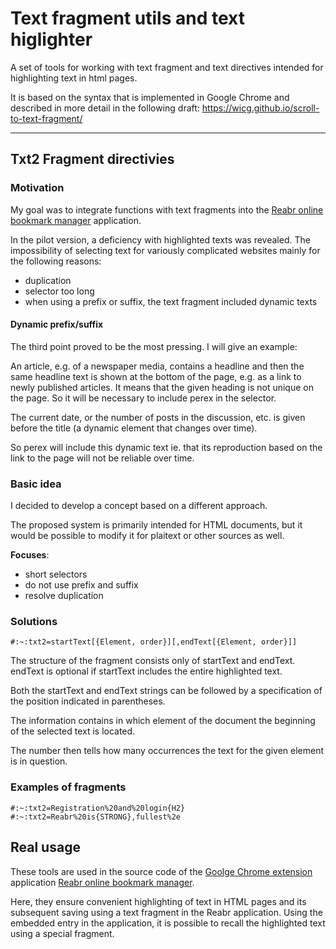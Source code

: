# Text fragment utils and text higlighter

A set of tools for working with text fragment and text directives intended for highlighting text in html pages.

It is based on the syntax that is implemented in Google Chrome and described in more detail in the following draft:
https://wicg.github.io/scroll-to-text-fragment/

----

## Txt2 Fragment directivies

### Motivation

My goal was to integrate functions with text fragments into the [Reabr online bookmark manager](https://www.reabr.com "Reabr online bookmark manager") application.

In the pilot version, a deficiency with highlighted texts was revealed.
The impossibility of selecting text for variously complicated websites mainly for the following reasons:
- duplication
- selector too long
- when using a prefix or suffix, the text fragment included dynamic texts

#### Dynamic prefix/suffix

The third point proved to be the most pressing. I will give an example:

An article, e.g. of a newspaper media, contains a headline and then the same headline text is shown at the bottom of the page, e.g. as a link to newly published articles.
It means that the given heading is not unique on the page. So it will be necessary to include perex in the selector.

The current date, or the number of posts in the discussion, etc. is given before the title (a dynamic element that changes over time).

So perex will include this dynamic text ie. that its reproduction based on the link to the page will not be reliable over time.


### Basic idea

I decided to develop a concept based on a different approach.

The proposed system is primarily intended for HTML documents, but it would be possible to modify it for plaitext or other sources as well.

**Focuses**:
- short selectors
- do not use prefix and suffix
- resolve duplication

### Solutions

`#:~:txt2=startText[{Element, order}][,endText[{Element, order}]]`

The structure of the fragment consists only of startText and endText. endText is optional if startText includes the entire highlighted text.

Both the startText and endText strings can be followed by a specification of the position indicated in parentheses.

The information contains in which element of the document the beginning of the selected text is located.

The number then tells how many occurrences the text for the given element is in question.


### Examples of fragments

`#:~:txt2=Registration%20and%20login{H2}`
`#:~:txt2=Reabr%20is{STRONG},fullest%2e`


## Real usage

These tools are used in the source code of the [Goolge Chrome extension](https://chrome.google.com/webstore/detail/reabr/foekanecjajkibjpcppepmnkofmcnjhc) application [Reabr online bookmark manager](https://www.reabr.com).

Here, they ensure convenient highlighting of text in HTML pages and its subsequent saving using a text fragment in the Reabr application. Using the embedded entry in the application, it is possible to recall the highlighted text using a special fragment.



